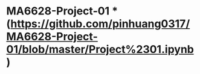 # MA6628-Project-01 *(https://github.com/pinhuang0317/MA6628-Project-01/blob/master/Project%2301.ipynb)
